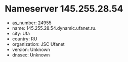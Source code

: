 # Nameserver 145.255.28.54

* as_number: 24955
* name: 145.255.28.54.dynamic.ufanet.ru.
* city: Ufa
* country: RU
* organization: JSC Ufanet
* version: Unknown
* dnssec: Unknown
